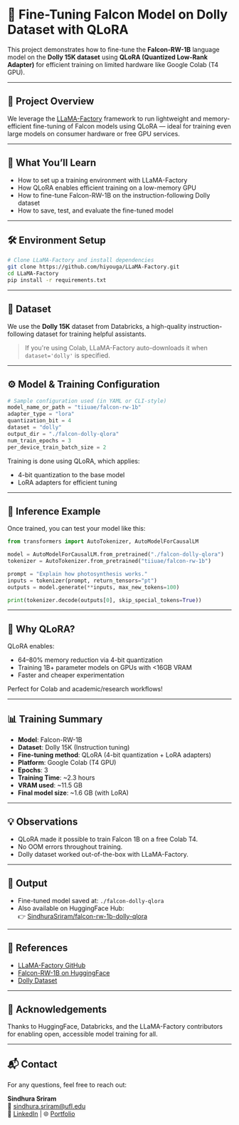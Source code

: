 # 🦅 Fine-Tuning Falcon Model on Dolly Dataset with QLoRA

This project demonstrates how to fine-tune the **Falcon-RW-1B** language model on the **Dolly 15K dataset** using **QLoRA (Quantized Low-Rank Adapter)** for efficient training on limited hardware like Google Colab (T4 GPU).

---

## 📌 Project Overview

We leverage the [LLaMA-Factory](https://github.com/hiyouga/LLaMA-Factory) framework to run lightweight and memory-efficient fine-tuning of Falcon models using QLoRA — ideal for training even large models on consumer hardware or free GPU services.

---

## 🚀 What You’ll Learn

- How to set up a training environment with LLaMA-Factory
- How QLoRA enables efficient training on a low-memory GPU
- How to fine-tune Falcon-RW-1B on the instruction-following Dolly dataset
- How to save, test, and evaluate the fine-tuned model

---

## 🛠️ Environment Setup

```bash
# Clone LLaMA-Factory and install dependencies
git clone https://github.com/hiyouga/LLaMA-Factory.git
cd LLaMA-Factory
pip install -r requirements.txt
```

---

## 📂 Dataset

We use the **Dolly 15K** dataset from Databricks, a high-quality instruction-following dataset for training helpful assistants.

> If you're using Colab, LLaMA-Factory auto-downloads it when `dataset='dolly'` is specified.

---

## ⚙️ Model & Training Configuration

```python
# Sample configuration used (in YAML or CLI-style)
model_name_or_path = "tiiuae/falcon-rw-1b"
adapter_type = "lora"
quantization_bit = 4
dataset = "dolly"
output_dir = "./falcon-dolly-qlora"
num_train_epochs = 3
per_device_train_batch_size = 2
```

Training is done using QLoRA, which applies:
- 4-bit quantization to the base model
- LoRA adapters for efficient tuning

---

## 🧪 Inference Example

Once trained, you can test your model like this:

```python
from transformers import AutoTokenizer, AutoModelForCausalLM

model = AutoModelForCausalLM.from_pretrained("./falcon-dolly-qlora")
tokenizer = AutoTokenizer.from_pretrained("tiiuae/falcon-rw-1b")

prompt = "Explain how photosynthesis works."
inputs = tokenizer(prompt, return_tensors="pt")
outputs = model.generate(**inputs, max_new_tokens=100)

print(tokenizer.decode(outputs[0], skip_special_tokens=True))
```

---

## 🧠 Why QLoRA?

QLoRA enables:
- 64–80% memory reduction via 4-bit quantization
- Training 1B+ parameter models on GPUs with <16GB VRAM
- Faster and cheaper experimentation

Perfect for Colab and academic/research workflows!

---

## 📊 Training Summary

- **Model**: Falcon-RW-1B
- **Dataset**: Dolly 15K (Instruction tuning)
- **Fine-tuning method**: QLoRA (4-bit quantization + LoRA adapters)
- **Platform**: Google Colab (T4 GPU)
- **Epochs**: 3
- **Training Time**: ~2.3 hours
- **VRAM used**: ~11.5 GB
- **Final model size**: ~1.6 GB (with LoRA)

---

## 💡 Observations

- QLoRA made it possible to train Falcon 1B on a free Colab T4.
- No OOM errors throughout training.
- Dolly dataset worked out-of-the-box with LLaMA-Factory.

---

## 💾 Output

- Fine-tuned model saved at: `./falcon-dolly-qlora`
- Also available on HuggingFace Hub:  
  👉 [SindhuraSriram/falcon-rw-1b-dolly-qlora](https://huggingface.co/SindhuraSriram/falcon-rw-1b-dolly-qlora)

---

## 📎 References

- [LLaMA-Factory GitHub](https://github.com/hiyouga/LLaMA-Factory)
- [Falcon-RW-1B on HuggingFace](https://huggingface.co/tiiuae/falcon-rw-1b)
- [Dolly Dataset](https://huggingface.co/datasets/databricks/dolly)

---

## 🙌 Acknowledgements

Thanks to HuggingFace, Databricks, and the LLaMA-Factory contributors for enabling open, accessible model training for all.

---

## 📬 Contact

For any questions, feel free to reach out:

**Sindhura Sriram**  
📧 sindhura.sriram@ufl.edu  
🔗 [LinkedIn](https://www.linkedin.com/in/sindhura-sriram) | 🌐 [Portfolio](https://www.sindhura-sriram.com)

